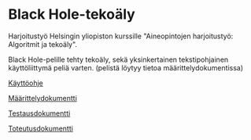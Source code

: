 # Black Hole-tekoäly

Harjoitustyö Helsingin yliopiston kurssille "Aineopintojen harjoitustyö: Algoritmit ja tekoäly".

Black Hole-pelille tehty tekoäly, sekä yksinkertainen tekstipohjainen käyttöliittymä peliä varten.
(pelistä löytyy tietoa määrittelydokumentissa)

[Käyttöohje](https://github.com/kasperikpnn/algolabra_blackhole/blob/main/dokumentaatio/kayttoohje.md)

[Määrittelydokumentti](https://github.com/kasperikpnn/algolabra_blackhole/blob/main/dokumentaatio/maarittely.md)

[Testausdokumentti](https://github.com/kasperikpnn/algolabra_blackhole/blob/main/dokumentaatio/testaus.md)

[Toteutusdokumentti](https://github.com/kasperikpnn/algolabra_blackhole/blob/main/dokumentaatio/toteutus.md)
